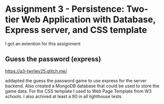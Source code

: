 Assignment 3 - Persistence: Two-tier Web Application with Database, Express server, and CSS template
===

I got an extention for this assignment


## Guess the password (express)

https://a3-twriley25.glitch.me/

addapted the guess the password game to use express for the server backend. Also created a MongoDB database that could be used to store the game data. For the CSS template I used to Web Page Template from W3 schools. I also achived at least a 90 in all lighthouse tests